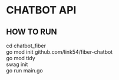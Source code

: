 # CHATBOT API
## HOW TO RUN
cd chatbot_fiber  
go mod init github.com/link54/fiber-chatbot  
go mod tidy   
swag init  
go run main.go  
